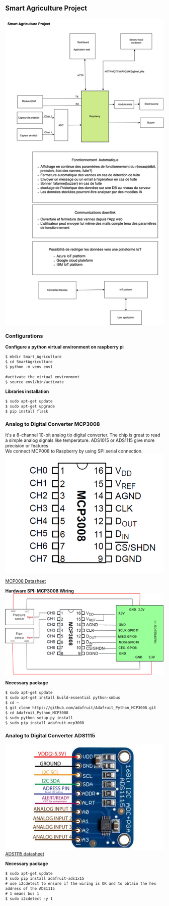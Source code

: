 ## Smart Agriculture Project

![Alt text](project-img.png)

### Configurations

**Configure a python virtual environment on raspberry pi**
```
$ mkdir Smart_Agriculture
$ cd SmartAgriculture
$ python -m venv env1

#activate the virtual environment
$ source env1/bin/activate
```
**Libraries installation**
```
$ sudo apt-get update
$ sudo apt-get upgrade
$ pip install flask
```
### Analog to Digital Converter MCP3008

It's a 8-channel 10-bit analog tio digital converter. The chip is great to read a simple analog signals like temperature. ADS1015 or ADS1115 give more precision or features  
We connect MCP008 to Raspberry by using SPI serial connection. 
![Alt text](mcp008.gif)

[MCP008 Datasheet](http://www.adafruit.com/datasheets/MCP3008.pdf) 

**Hardware SPI: MCP3008 Wiring**
![Alt text](MCP008-wiring.drawio.png)

**Necessary package**
```
$ sudo apt-get update
$ sudo apt-get install build-essential python-smbus
$ cd ~
$ git clone https://github.com/adafruit/Adafruit_Python_MCP3008.git
$ cd Adafruit_Python_MCP3008
$ sudo python setup.py install
$ sudo pip install adafruit-mcp3008
```

### Analog to Digital Converter ADS1115

![Alt text](ADS1115.jpg)  
[ADS1115 datasheet](https://www.rototron.info/wp-content/uploads/AnalogWater_ADS1115.pdf)

**Necessary package**
```
$ sudo apt-get update
$ sudo pip install adafruit-ads1x15
# use i2cdetect to ensure if the wiring is OK and to obtain the hex address of the ADS1115
# 1 means bus 1
$ sudo i2cdetect -y 1
```


